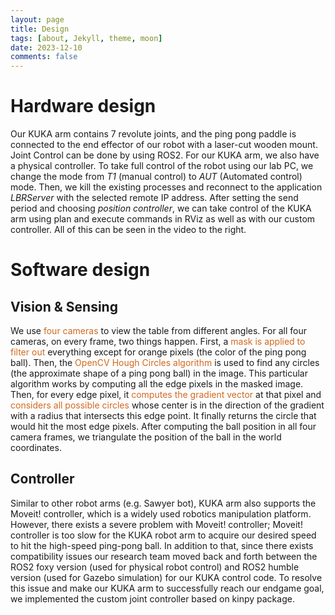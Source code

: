 ```yaml
---
layout: page
title: Design
tags: [about, Jekyll, theme, moon]
date: 2023-12-10
comments: false
---
```

# Hardware design
Our KUKA arm contains 7 revolute joints, and the ping pong paddle is connected to the end effector of our robot with a laser-cut wooden mount. Joint Control can be done by using ROS2. For our KUKA arm, we also have a physical controller. To take full control of the robot using our lab PC, we change the mode from *T1* (manual control) to *AUT* (Automated control) mode. Then, we kill the existing processes and reconnect to the application *LBRServer* with the selected remote IP address. After setting the send period and choosing *position controller*, we can take control of the KUKA arm using plan and execute commands in RViz as well as with our custom controller. All of this can be seen in the video to the right.

# Software design

## Vision & Sensing
We use <span style="color:chocolate">four cameras</span> to view the table from different angles. For all four cameras, on every frame, two things happen. First, a <span style="color:chocolate">mask is applied to filter out</span> everything except for orange pixels (the color of the ping pong ball). Then, the <span style="color:chocolate">OpenCV Hough Circles algorithm</span>  is used to find any circles (the approximate shape of a ping pong ball) in the image. This particular algorithm works by computing all the edge pixels in the masked image. Then, for every edge pixel, it <span style="color:chocolate">computes the gradient vector</span> at that pixel and <span style="color:chocolate">considers all possible circles</span> whose center is in the direction of the gradient with a radius that intersects this edge point. It finally returns the circle that would hit the most edge pixels. After computing the ball position in all four camera frames, we triangulate the position of the ball in the world coordinates.

## Controller
Similar to other robot arms (e.g. Sawyer bot), KUKA arm also supports the Moveit! controller, which is a widely used robotics manipulation platform. However, there exists a severe problem with Moveit! controller; Moveit! controller is too slow for the KUKA robot arm to acquire our desired speed to hit the high-speed ping-pong ball. In addition to that, since there exists compatibility issues our research team moved back and forth between the ROS2 foxy version (used for physical robot control) and ROS2 humble version (used for Gazebo simulation) for our KUKA control code.
To resolve this issue and make our KUKA arm to successfully reach our endgame goal, we implemented the custom joint controller based on kinpy package.
